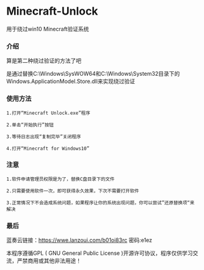 # Minecraft-Unlock
用于绕过win10 Minecraft验证系统

### 介绍

算是第二种绕过验证的方法了吧

是通过替换C:\Windows\SysWOW64和C:\Windows\System32目录下的Windows.ApplicationModel.Store.dll来实现绕过验证

### 使用方法

	1.打开“Minecraft Unlock.exe”程序

	2.单击“开始执行”按钮

	3.等待日志出现“复制完毕”关闭程序

	4.打开“Minecraft for Windows10”

### 注意

	1.软件申请管理员权限是为了，替换C盘目录下的文件

	2.只需要使用软件一次，即可获得永久效果，下次不需要打开软件

	3.正常情况下不会造成系统问题，如果程序让你的系统出现问题，你可以尝试”还原替换项“来解决
  
  ### 最后
  
  蓝奏云链接：https://wwe.lanzoui.com/b01oi83rc 密码:e1ez
  
  本程序遵循GPL ( GNU General Public License )开源许可协议，程序仅供学习交流，严禁商用或其他非法用途！
